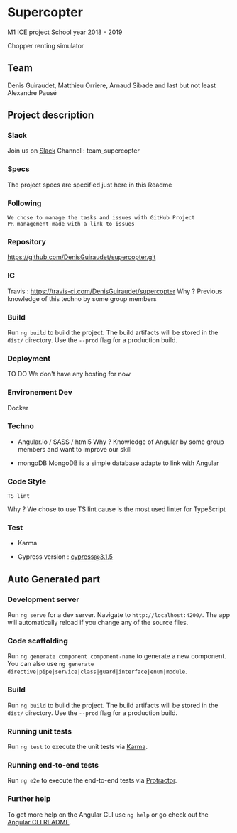 # Supercopter

M1 ICE project
School year 2018 - 2019

Chopper renting simulator
## Team
Denis Guiraudet, Matthieu Orriere, Arnaud Sibade and last but not least Alexandre Pausé


## Project description

### Slack 
Join us on [Slack](https://courscollab2018.slack.com/)
Channel : team_supercopter

### Specs 
The project specs are specified just here in this Readme

### Following
 	We chose to manage the tasks and issues with GitHub Project
	PR management made with a link to issues

### Repository
https://github.com/DenisGuiraudet/supercopter.git

### IC
Travis : https://travis-ci.com/DenisGuiraudet/supercopter
Why ? Previous knowledge of this techno by some group members

### Build
Run `ng build` to build the project. The build artifacts will be stored in the `dist/` directory. Use the `--prod` flag for a production build.

### Deployment
TO DO
We don't have any hosting for now

### Environement Dev
Docker

### Techno
 - Angular.io / SASS / html5
Why ?	Knowledge of Angular by some group members and want to improve our skill

 - mongoDB
	MongoDB is a simple database adapte to link with Angular

### Code Style
	TS lint
Why ?	We chose to use TS lint cause is the most used linter for TypeScript

### Test 
 - Karma

 - Cypress
version : cypress@3.1.5


## Auto Generated part

### Development server

Run `ng serve` for a dev server. Navigate to `http://localhost:4200/`. The app will automatically reload if you change any of the source files.

### Code scaffolding

Run `ng generate component component-name` to generate a new component. You can also use `ng generate directive|pipe|service|class|guard|interface|enum|module`.

### Build

Run `ng build` to build the project. The build artifacts will be stored in the `dist/` directory. Use the `--prod` flag for a production build.

### Running unit tests

Run `ng test` to execute the unit tests via [Karma](https://karma-runner.github.io).

### Running end-to-end tests

Run `ng e2e` to execute the end-to-end tests via [Protractor](http://www.protractortest.org/).

### Further help

To get more help on the Angular CLI use `ng help` or go check out the [Angular CLI README](https://github.com/angular/angular-cli/blob/master/README.md).





